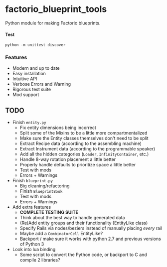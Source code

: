 # factorio_blueprint_tools
Python module for making Factorio blueprints.

#### Test
`python -m unittest discover`

### Features
* Modern and up to date
* Easy installation
* Intuitive API
* Verbose Errors and Warning
* Rigorous test suite
* Mod support

## TODO
* Finish `entity.py`
    * Fix entity dimensions being incorrect
    * Split some of the Mixins to be a little more compartmentalized
    * Make sure the Entity classes themselves don't need to be split
    * Extract Recipe data (according to the assembling machine)
    * Extract Instrument data (according to the programmable speaker)
    * Add all the hidden categories (`Loader`, `InfinityContainer`, etc.)
    * Handle 8-way rotation placement a little better
    * Properly handle defaults to prioritize space a little better
    * Test with mods
    * Errors + Warnings
* Finish `blueprint.py`
    * Big cleaning/refactoring
    * Finish `BlueprintBook`
    * Test with mods
    * Errors + Warnings
* Add extra features
    * **COMPLETE TESTING SUITE**
    * Think about the best way to handle generated data 
    * (Re)Add entity groups and their functionality (EntityLike class)
    * Specify Rails via nodes/beziers instead of manually placing *every* rail
    * Maybe add a `CombinatorCell` EntityLike?
    * Backport / make sure it works with python 2.7 and previous versions of Python 3
* Look into lua binding
    * Some script to convert the Python code, or backport to C and compile 2 libraries?